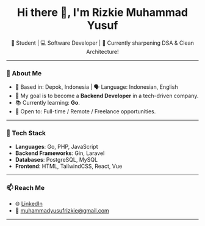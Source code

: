 <h1 align="center">Hi there 👋, I'm Rizkie Muhammad Yusuf</h1>
<p align="center">
  🚀 Student | 💻 Software Developer | 🌱 Currently sharpening DSA & Clean Architecture!
</p>

---

### 🧠 About Me
- 📍 Based in: Depok, Indonesia | 🗣️ Language: Indonesian, English
- 🎯 My goal is to become a **Backend Developer** in a tech-driven company.
- 📚 Currently learning: **Go**.
- 💼 Open to: Full-time / Remote / Freelance opportunities.

---

### 🔧 Tech Stack
- **Languages**: Go, PHP, JavaScript
- **Backend Frameworks**: Gin, Laravel
- **Databases**: PostgreSQL, MySQL
- **Frontend**: HTML, TailwindCSS, React, Vue

---

### 📫 Reach Me
- 🌐 [LinkedIn](https://www.linkedin.com/in/rizkie-muhammad-yusuf-15a51b312/)
- 📧 muhammadyusufrizkie@gmail.com
---

